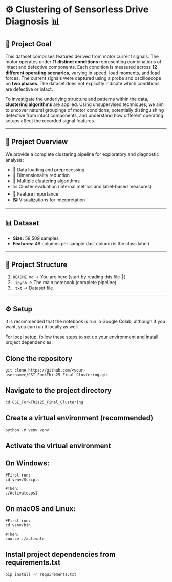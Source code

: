 # ⚙️ Clustering of Sensorless Drive Diagnosis 📊

## 🎯 Project Goal  
This dataset comprises features derived from motor current signals. The motor operates under **11 distinct conditions** representing combinations of intact and defective components. Each condition is measured across **12 different operating scenarios**, varying in speed, load moments, and load forces. The current signals were captured using a probe and oscilloscope on **two phases**. The dataset does not explicitly indicate which conditions are defective or intact.  

To investigate the underlying structure and patterns within the data, **clustering algorithms** are applied. Using unsupervised techniques, we aim to uncover natural groupings of motor conditions, potentially distinguishing defective from intact components, and understand how different operating setups affect the recorded signal features.

---

## 🔬 Project Overview  
We provide a complete clustering pipeline for exploratory and diagnostic analysis:  
- 📂 Data loading and preprocessing  
- 🔽 Dimensionality reduction  
- 🤖 Multiple clustering algorithms  
- 📊 Cluster evaluation (internal metrics and label-based measures)  
- 🌟 Feature importance  
- 🖼️ Visualizations for interpretation  

---

## 📊 Dataset  
- **Size:** 58,509 samples  
- **Features:** 48 columns per sample (last column is the class label)  

---

## 📁 Project Structure  
1. `README.md` → You are here (start by reading this file 👀)  
2. `.ipynb` → The main notebook (complete pipeline)  
3. `.txt` → Dataset file  

---

## ⚙️ Setup  

It is recommended that the notebook is run in Google Colab, although if you want, you can run it locally as well.

For local setup, follow these steps to set up your environment and install project dependencies:

## Clone the repository
```
git clone https://github.com/<your-username>/CSI_ForkThis25_Final_Clustering.git
```

## Navigate to the project directory
```
cd CSI_ForkThis25_Final_Clustering
```

## Create a virtual environment (recommended)
```
python -m venv venv
```

## Activate the virtual environment
## On Windows:
```
#First run:
cd venv/Scripts

#Then:
./Activate.ps1
```

## On macOS and Linux:
```
#First run:
cd venv/bin

#Then:
source ./activate
```

## Install project dependencies from requirements.txt
```
pip install -r requirements.txt
```

